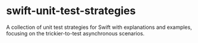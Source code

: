 # swift-unit-test-strategies
A collection of unit test strategies for Swift with explanations and examples, focusing on the trickier-to-test asynchronous scenarios.
